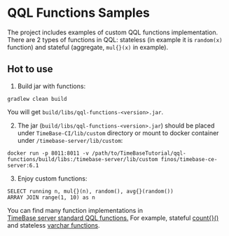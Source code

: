 # QQL Functions Samples

The project includes examples of custom QQL functions implementation. 
There are 2 types of functions in QQL: 
stateless (in example it is `random(x)` function) and stateful (aggregate, `mul{}(x)` in example).

## Hot to use

1. Build jar with functions:

```
gradlew clean build
```

You will get `build/libs/qql-functions-<version>.jar`.

2. The jar (`build/libs/qql-functions-<version>.jar`) should be placed under `TimeBase-CI/lib/custom` directory 
or mount to docker container under `/timebase-server/lib/custom`:

```
docker run -p 8011:8011 -v /path/to/TimeBaseTutorial/qql-functions/build/libs:/timebase-server/lib/custom finos/timebase-ce-server:6.1
```

3. Enjoy custom functions:

```
SELECT running n, mul{}(n), random(), avg{}(random())
ARRAY JOIN range(1, 10) as n
```

You can find many function implementations in  
[TimeBase server standard QQL functions.](https://github.com/finos/TimeBase-CE/tree/main-6.1/java/timebase/computations-std/src/main/java/com/epam/deltix/computations)
For example, stateful [count{}()](https://github.com/finos/TimeBase-CE/blob/main-6.1/java/timebase/computations-std/src/main/java/com/epam/deltix/computations/stateful/Count.java) 
and stateless [varchar functions](https://github.com/finos/TimeBase-CE/blob/main-6.1/java/timebase/computations-std/src/main/java/com/epam/deltix/computations/VarcharFunctions.java).